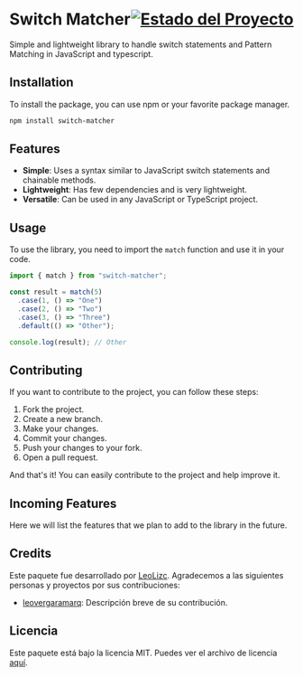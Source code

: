 # Switch Matcher <span style="float:right;">[![Estado del Proyecto](https://img.shields.io/badge/Estado-En%20progreso-yellow.svg)](https://github.com/LeoLizc/switch-matcher)</span>

Simple and lightweight library to handle switch statements and Pattern Matching in JavaScript and typescript.

## Installation

To install the package, you can use npm or your favorite package manager.

```bash
npm install switch-matcher
```

## Features

- **Simple**: Uses a syntax similar to JavaScript switch statements and chainable methods.
- **Lightweight**: Has few dependencies and is very lightweight.
- **Versatile**: Can be used in any JavaScript or TypeScript project.

## Usage

To use the library, you need to import the `match` function and use it in your code.

```javascript
import { match } from "switch-matcher";

const result = match(5)
  .case(1, () => "One")
  .case(2, () => "Two")
  .case(3, () => "Three")
  .default(() => "Other");

console.log(result); // Other
```

## Contributing

If you want to contribute to the project, you can follow these steps:

1. Fork the project.
2. Create a new branch.
3. Make your changes.
4. Commit your changes.
5. Push your changes to your fork.
6. Open a pull request.

And that's it! You can easily contribute to the project and help improve it.

## Incoming Features

Here we will list the features that we plan to add to the library in the future.

## Credits

Este paquete fue desarrollado por [LeoLizc](https://github.com/LeoLizc). Agradecemos a las siguientes personas y proyectos por sus contribuciones:

- [leovergaramarq](https://github.com/leovergaramarq): Descripción breve de su contribución.

## Licencia

Este paquete está bajo la licencia MIT. Puedes ver el archivo de licencia [aquí](LICENSE).
